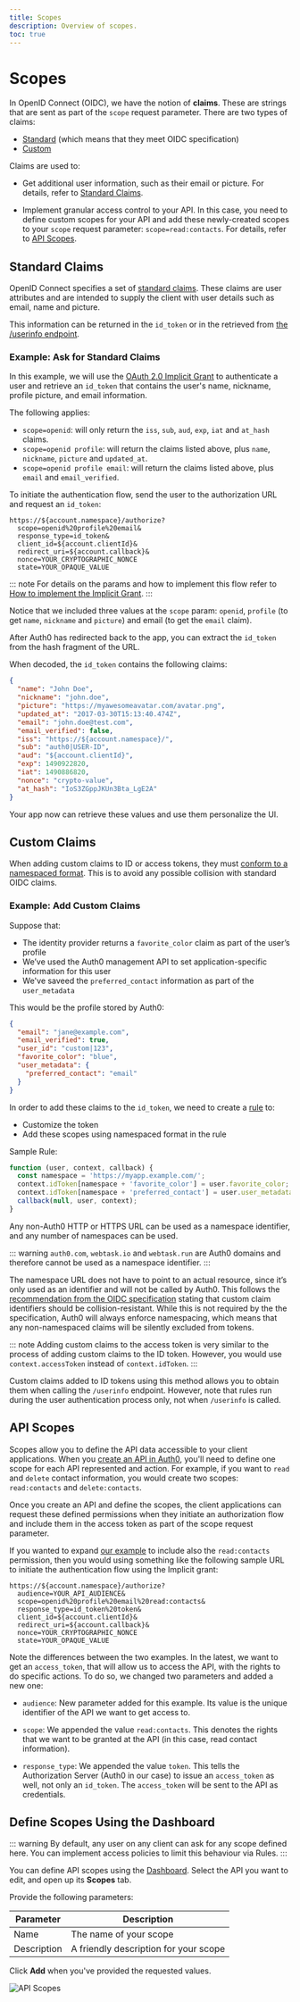 ```yaml
---
title: Scopes
description: Overview of scopes.
toc: true
---
```


# Scopes

In OpenID Connect (OIDC), we have the notion of __claims__. These are strings that are sent as part of the `scope` request parameter. There are two types of claims:

* [Standard](#standard-claims) (which means that they meet OIDC specification)
* [Custom](#custom-claims)

Claims are used to:

- Get additional user information, such as their email or picture. For details, refer to [Standard Claims](#standard-claims).

- Implement granular access control to your API. In this case, you need to define custom scopes for your API and add these newly-created scopes to your `scope` request parameter: `scope=read:contacts`. For details, refer to [API Scopes](#api-scopes).

## Standard Claims

OpenID Connect specifies a set of [standard claims](https://openid.net/specs/openid-connect-core-1_0.html#StandardClaims). These claims are user attributes and are intended to supply the client with user details such as email, name and picture.

This information can be returned in the `id_token` or in the retrieved from [the /userinfo endpoint](/api/authentication#get-user-info).

### Example: Ask for Standard Claims

In this example, we will use the [OAuth 2.0 Implicit Grant](/api-auth/grant/implicit) to authenticate a user and retrieve an `id_token` that contains the user's name, nickname, profile picture, and email information.

The following applies:

- `scope=openid`: will only return the `iss`, `sub`, `aud`, `exp`, `iat` and `at_hash` claims.
- `scope=openid profile`: will return the claims listed above, plus `name`, `nickname`, `picture` and `updated_at`.
- `scope=openid profile email`: will return the claims listed above, plus `email` and `email_verified`.

To initiate the authentication flow, send the user to the authorization URL and request an `id_token`:

```text
https://${account.namespace}/authorize?
  scope=openid%20profile%20email&
  response_type=id_token&
  client_id=${account.clientId}&
  redirect_uri=${account.callback}&
  nonce=YOUR_CRYPTOGRAPHIC_NONCE
  state=YOUR_OPAQUE_VALUE
```

::: note
For details on the params and how to implement this flow refer to [How to implement the Implicit Grant](/api-auth/tutorials/implicit-grant).
:::

Notice that we included three values at the `scope` param: `openid`, `profile` (to get `name`, `nickname` and `picture`) and email (to get the `email` claim).

After Auth0 has redirected back to the app, you can extract the `id_token` from the hash fragment of the URL.

When decoded, the `id_token` contains the following claims:

```json
{
  "name": "John Doe",
  "nickname": "john.doe",
  "picture": "https://myawesomeavatar.com/avatar.png",
  "updated_at": "2017-03-30T15:13:40.474Z",
  "email": "john.doe@test.com",
  "email_verified": false,
  "iss": "https://${account.namespace}/",
  "sub": "auth0|USER-ID",
  "aud": "${account.clientId}",
  "exp": 1490922820,
  "iat": 1490886820,
  "nonce": "crypto-value",
  "at_hash": "IoS3ZGppJKUn3Bta_LgE2A"
}
```

Your app now can retrieve these values and use them personalize the UI.

## Custom Claims

When adding custom claims to ID or access tokens, they must [conform to a namespaced format](/api-auth/tutorials/adoption/scope-custom-claims). This is to avoid any possible collision with standard OIDC claims.

### Example: Add Custom Claims

Suppose that:

* The identity provider returns a `favorite_color` claim as part of the user’s profile 
* We’ve used the Auth0 management API to set application-specific information for this user
* We've saveed the `preferred_contact` information as part of the `user_metadata`

This would be the profile stored by Auth0:

```json
{
  "email": "jane@example.com",
  "email_verified": true,
  "user_id": "custom|123",
  "favorite_color": "blue",
  "user_metadata": {
    "preferred_contact": "email"
  }
}
```

In order to add these claims to the `id_token`, we need to create a [rule](/rules) to: 

* Customize the token 
* Add these scopes using namespaced format in the rule

Sample Rule:

```js
function (user, context, callback) {
  const namespace = 'https://myapp.example.com/';
  context.idToken[namespace + 'favorite_color'] = user.favorite_color;
  context.idToken[namespace + 'preferred_contact'] = user.user_metadata.preferred_contact;
  callback(null, user, context);
}
```

Any non-Auth0 HTTP or HTTPS URL can be used as a namespace identifier, and any number of namespaces can be used. 

::: warning 
`auth0.com`, `webtask.io` and `webtask.run` are Auth0 domains and therefore cannot be used as a namespace identifier. 
:::

The namespace URL does not have to point to an actual resource, since it’s only used as an identifier and will not be called by Auth0. This follows the [recommendation from the OIDC specification](https://openid.net/specs/openid-connect-core-1_0.html#AdditionalClaims) stating that custom claim identifiers should be collision-resistant. While this is not required by the the specification, Auth0 will always enforce namespacing, which means that any non-namespaced claims will be silently excluded from tokens.

::: note
Adding custom claims to the access token is very similar to the process of adding custom claims to the ID token. However, you would use `context.accessToken` instead of `context.idToken`.
:::

Custom claims added to ID tokens using this method allows you to obtain them when calling the `/userinfo` endpoint. However, note that rules run during the user authentication process only, not when `/userinfo` is called.

## API Scopes

Scopes allow you to define the API data accessible to your client applications. When you [create an API in Auth0](/apis), you'll need to define one scope for each API represented and action. For example, if you want to `read` and `delete` contact information, you would create two scopes: `read:contacts` and `delete:contacts`.

Once you create an API and define the scopes, the client applications can request these defined permissions when they initiate an authorization flow and include them in the access token as part of the scope request parameter.

If you wanted to expand [our example](#example-asking-for-standard-claims) to include also the `read:contacts` permission, then you would using something like the following sample URL to initiate the authentication flow using the Implicit grant:

```text
https://${account.namespace}/authorize?
  audience=YOUR_API_AUDIENCE&
  scope=openid%20profile%20email%20read:contacts&
  response_type=id_token%20token&
  client_id=${account.clientId}&
  redirect_uri=${account.callback}&
  nonce=YOUR_CRYPTOGRAPHIC_NONCE
  state=YOUR_OPAQUE_VALUE
```

Note the differences between the two examples. In the latest, we want to get an `access_token`, that will allow us to access the API, with the rights to do specific actions. To do so, we changed two parameters and added a new one:

- `audience`: New parameter added for this example. Its value is the unique identifier of the API we want to get access to.

- `scope`: We appended the value `read:contacts`. This denotes the rights that we want to be granted at the API (in this case, read contact information).

- `response_type`: We appended the value `token`. This tells the Authorization Server (Auth0 in our case) to issue an `access_token` as well, not only an `id_token`. The `access_token` will be sent to the API as credentials.

## Define Scopes Using the Dashboard

::: warning
By default, any user on any client can ask for any scope defined here. You can implement access policies to limit this behaviour via Rules.
:::

You can define API scopes using the [Dashboard](${manage_url}/#/apis). Select the API you want to edit, and open up its **Scopes** tab.

Provide the following parameters:

| Parameter | Description |
| - | - |
| Name | The name of your scope |
| Description | A friendly description for your scope |

Click **Add** when you've provided the requested values.

![API Scopes](/media/articles/scopes/api-scopes.png)